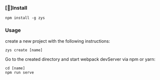 ### [:tada:]**Install**   
```
npm install -g zys  
```  
### **Usage**  
create a new project with the following instructions:  
```
zys create [name]
```  
Go to the created directory and start webpack devServer via npm or yarn:  
```
cd [name]
npm run serve
```  


